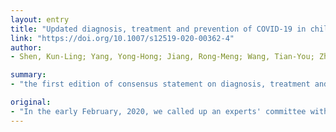 ```yaml
---
layout: entry
title: "Updated diagnosis, treatment and prevention of COVID-19 in children: experts' consensus statement (condensed version of the second edition)"
link: "https://doi.org/10.1007/s12519-020-00362-4"
author:
- Shen, Kun-Ling; Yang, Yong-Hong; Jiang, Rong-Meng; Wang, Tian-You; Zhao, Dong-Chi; Jiang, Yi; Lu, Xiao-Xia; Jin, Run-Ming; Zheng, Yue-Jie; Xu, Bao-Ping; Xie, Zheng-De; Liu, Zhi-Sheng; Li, Xing-Wang; Lin, Li-Kai; Shang, Yun-Xiao; Shu, Sai-Nan; Bai, Yan; Lu, Min; Lu, Gen; Deng, Ji-Kui; Luo, Wan-Jun; Xiong, Li-Juan; Liu, Miao; Cui, Yu-Xia; Ye, Le-Ping; Li, Jia-Fu; Shao, Jian-Bo; Gao, Li-Wei; Wang, Yong-Yan; Wang, Xue-Feng

summary:
- "the first edition of consensus statement on diagnosis, treatment and prevention of coronavirus disease 2019 (COVID-19) in children has been published in this journal. The current version in English is a condensed version of the second edition of the consensus statement. This version of experts consensus will be valuable for better prevention, diagnosis and treatment of COVID19 in children worldwide. It is utmost important for clinical practice."

original:
- "In the early February, 2020, we called up an experts' committee with more than 30 Chinese experts from 11 national medical academic organizations to formulate the first edition of consensus statement on diagnosis, treatment and prevention of coronavirus disease 2019 (COVID-19) in children, which has been published in this journal. With accumulated experiences in the??diagnosis and treatment of COVID-19 in children, we have updated the consensus statement and released the second edition recently. The current version in English is a condensed version of the second edition of consensus statement on diagnosis, treatment and prevention of COVID-19 in children.??In the current version,??diagnosis and treatement criteria have been optimized, and early identification of severe and critical cases is highlighted. The early warning indicators for severe pediatric??cases have been summarized which is utmost important for clinical practice. This version of experts consensus will be valuable for better prevention, diagnosis and treatment of COVID-19 in children worldwide."
---
```


